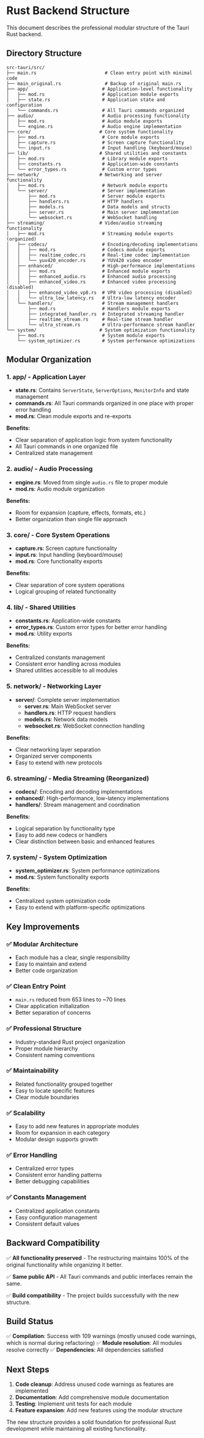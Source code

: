 # Rust Backend Structure

This document describes the professional modular structure of the Tauri Rust backend.

## Directory Structure

```
src-tauri/src/
├── main.rs                         # Clean entry point with minimal code
├── main_original.rs                # Backup of original main.rs
├── app/                           # Application-level functionality
│   ├── mod.rs                     # Application module exports
│   ├── state.rs                   # Application state and configuration
│   └── commands.rs                # All Tauri commands organized
├── audio/                         # Audio processing functionality
│   ├── mod.rs                     # Audio module exports
│   └── engine.rs                  # Audio engine implementation
├── core/                         # Core system functionality
│   ├── mod.rs                     # Core module exports
│   ├── capture.rs                 # Screen capture functionality
│   └── input.rs                   # Input handling (keyboard/mouse)
├── lib/                          # Shared utilities and constants
│   ├── mod.rs                     # Library module exports
│   ├── constants.rs               # Application-wide constants
│   └── error_types.rs             # Custom error types
├── network/                      # Networking and server functionality
│   ├── mod.rs                     # Network module exports
│   └── server/                    # Server implementation
│       ├── mod.rs                 # Server module exports
│       ├── handlers.rs            # HTTP handlers
│       ├── models.rs              # Data models and structs
│       ├── server.rs              # Main server implementation
│       └── websocket.rs           # WebSocket handling
├── streaming/                    # Video/audio streaming functionality
│   ├── mod.rs                     # Streaming module exports (organized)
│   ├── codecs/                    # Encoding/decoding implementations
│   │   ├── mod.rs                 # Codecs module exports
│   │   ├── realtime_codec.rs      # Real-time codec implementation
│   │   └── yuv420_encoder.rs      # YUV420 video encoder
│   ├── enhanced/                  # High-performance implementations
│   │   ├── mod.rs                 # Enhanced module exports
│   │   ├── enhanced_audio.rs      # Enhanced audio processing
│   │   ├── enhanced_video.rs      # Enhanced video processing (disabled)
│   │   ├── enhanced_video_vp8.rs  # VP8 video processing (disabled)
│   │   └── ultra_low_latency.rs   # Ultra-low latency encoder
│   └── handlers/                  # Stream management handlers
│       ├── mod.rs                 # Handlers module exports
│       ├── integrated_handler.rs  # Integrated streaming handler
│       ├── realtime_stream.rs     # Real-time stream handler
│       └── ultra_stream.rs        # Ultra-performance stream handler
└── system/                       # System optimization functionality
    ├── mod.rs                     # System module exports
    └── system_optimizer.rs        # System performance optimizations
```

## Modular Organization

### 1. **app/** - Application Layer
- **state.rs**: Contains `ServerState`, `ServerOptions`, `MonitorInfo` and state management
- **commands.rs**: All Tauri commands organized in one place with proper error handling
- **mod.rs**: Clean module exports and re-exports

**Benefits:**
- Clear separation of application logic from system functionality
- All Tauri commands in one organized file
- Centralized state management

### 2. **audio/** - Audio Processing
- **engine.rs**: Moved from single `audio.rs` file to proper module
- **mod.rs**: Audio module organization

**Benefits:**
- Room for expansion (capture, effects, formats, etc.)
- Better organization than single file approach

### 3. **core/** - Core System Operations
- **capture.rs**: Screen capture functionality
- **input.rs**: Input handling (keyboard/mouse)
- **mod.rs**: Core functionality exports

**Benefits:**
- Clear separation of core system operations
- Logical grouping of related functionality

### 4. **lib/** - Shared Utilities
- **constants.rs**: Application-wide constants
- **error_types.rs**: Custom error types for better error handling
- **mod.rs**: Utility exports

**Benefits:**
- Centralized constants management
- Consistent error handling across modules
- Shared utilities accessible to all modules

### 5. **network/** - Networking Layer
- **server/**: Complete server implementation
  - **server.rs**: Main WebSocket server
  - **handlers.rs**: HTTP request handlers
  - **models.rs**: Network data models
  - **websocket.rs**: WebSocket connection handling

**Benefits:**
- Clear networking layer separation
- Organized server components
- Easy to extend with new protocols

### 6. **streaming/** - Media Streaming (Reorganized)
- **codecs/**: Encoding and decoding implementations
- **enhanced/**: High-performance, low-latency implementations
- **handlers/**: Stream management and coordination

**Benefits:**
- Logical separation by functionality type
- Easy to add new codecs or handlers
- Clear distinction between basic and enhanced features

### 7. **system/** - System Optimization
- **system_optimizer.rs**: System performance optimizations
- **mod.rs**: System functionality exports

**Benefits:**
- Centralized system optimization code
- Easy to extend with platform-specific optimizations

## Key Improvements

### ✅ **Modular Architecture**
- Each module has a clear, single responsibility
- Easy to maintain and extend
- Better code organization

### ✅ **Clean Entry Point**
- `main.rs` reduced from 653 lines to ~70 lines
- Clear application initialization
- Better separation of concerns

### ✅ **Professional Structure**
- Industry-standard Rust project organization
- Proper module hierarchy
- Consistent naming conventions

### ✅ **Maintainability**
- Related functionality grouped together
- Easy to locate specific features
- Clear module boundaries

### ✅ **Scalability**
- Easy to add new features in appropriate modules
- Room for expansion in each category
- Modular design supports growth

### ✅ **Error Handling**
- Centralized error types
- Consistent error handling patterns
- Better debugging capabilities

### ✅ **Constants Management**
- Centralized application constants
- Easy configuration management
- Consistent default values

## Backward Compatibility

✅ **All functionality preserved** - The restructuring maintains 100% of the original functionality while organizing it better.

✅ **Same public API** - All Tauri commands and public interfaces remain the same.

✅ **Build compatibility** - The project builds successfully with the new structure.

## Build Status

✅ **Compilation**: Success with 109 warnings (mostly unused code warnings, which is normal during refactoring)
✅ **Module resolution**: All modules resolve correctly
✅ **Dependencies**: All dependencies satisfied

## Next Steps

1. **Code cleanup**: Address unused code warnings as features are implemented
2. **Documentation**: Add comprehensive module documentation
3. **Testing**: Implement unit tests for each module
4. **Feature expansion**: Add new features using the modular structure

The new structure provides a solid foundation for professional Rust development while maintaining all existing functionality.
